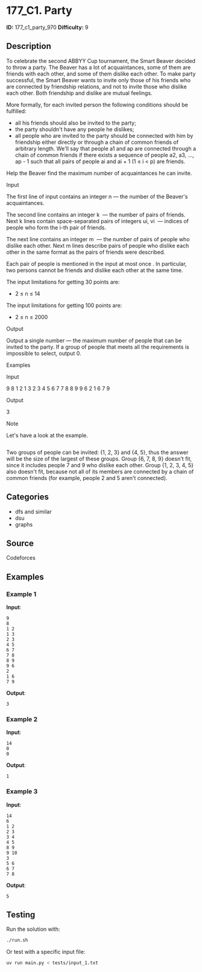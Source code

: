 # 177_C1. Party

**ID:** 177_c1_party_970
**Difficulty:** 9

## Description

To celebrate the second ABBYY Cup tournament, the Smart Beaver decided to throw a party. The Beaver has a lot of acquaintances, some of them are friends with each other, and some of them dislike each other. To make party successful, the Smart Beaver wants to invite only those of his friends who are connected by friendship relations, and not to invite those who dislike each other. Both friendship and dislike are mutual feelings.

More formally, for each invited person the following conditions should be fulfilled:

  * all his friends should also be invited to the party;
  * the party shouldn't have any people he dislikes;
  * all people who are invited to the party should be connected with him by friendship either directly or through a chain of common friends of arbitrary length. We'll say that people a1 and ap are connected through a chain of common friends if there exists a sequence of people a2, a3, ..., ap - 1 such that all pairs of people ai and ai + 1 (1 ≤ i < p) are friends.



Help the Beaver find the maximum number of acquaintances he can invite.

Input

The first line of input contains an integer n — the number of the Beaver's acquaintances.

The second line contains an integer k <image> — the number of pairs of friends. Next k lines contain space-separated pairs of integers ui, vi <image> — indices of people who form the i-th pair of friends.

The next line contains an integer m <image> — the number of pairs of people who dislike each other. Next m lines describe pairs of people who dislike each other in the same format as the pairs of friends were described.

Each pair of people is mentioned in the input at most once <image>. In particular, two persons cannot be friends and dislike each other at the same time.

The input limitations for getting 30 points are:

  * 2 ≤ n ≤ 14



The input limitations for getting 100 points are:

  * 2 ≤ n ≤ 2000

Output

Output a single number — the maximum number of people that can be invited to the party. If a group of people that meets all the requirements is impossible to select, output 0.

Examples

Input

9
8
1 2
1 3
2 3
4 5
6 7
7 8
8 9
9 6
2
1 6
7 9


Output

3

Note

Let's have a look at the example.

<image>

Two groups of people can be invited: {1, 2, 3} and {4, 5}, thus the answer will be the size of the largest of these groups. Group {6, 7, 8, 9} doesn't fit, since it includes people 7 and 9 who dislike each other. Group {1, 2, 3, 4, 5} also doesn't fit, because not all of its members are connected by a chain of common friends (for example, people 2 and 5 aren't connected).

## Categories

- dfs and similar
- dsu
- graphs

## Source

Codeforces

## Examples

### Example 1

**Input**:
```
9
8
1 2
1 3
2 3
4 5
6 7
7 8
8 9
9 6
2
1 6
7 9
```

**Output**:
```
3
```

### Example 2

**Input**:
```
14
0
0
```

**Output**:
```
1
```

### Example 3

**Input**:
```
14
6
1 2
2 3
3 4
4 5
8 9
9 10
3
5 6
6 7
7 8
```

**Output**:
```
5
```


## Testing

Run the solution with:

```bash
./run.sh
```

Or test with a specific input file:

```bash
uv run main.py < tests/input_1.txt
```
